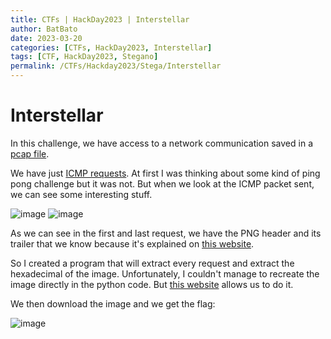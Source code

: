 ```yaml
---
title: CTFs | HackDay2023 | Interstellar
author: BatBato
date: 2023-03-20
categories: [CTFs, HackDay2023, Interstellar]
tags: [CTF, HackDay2023, Stegano]
permalink: /CTFs/Hackday2023/Stega/Interstellar
---
```


# Interstellar
In this challenge, we have access to a network communication saved in a [pcap file](https://github.com/Nouman404/nouman404.github.io/blob/main/_posts/CTFs/Hackday2023/Stega/Interstellar/dump.pcap).

We have just [ICMP requests](https://en.wikipedia.org/wiki/Internet_Control_Message_Protocol). At first I was thinking about some kind of ping pong challenge but it was not. But when we look at the ICMP packet sent, we can see some interesting stuff.

![image](https://user-images.githubusercontent.com/73934639/226409512-4db567de-1237-4d36-bb2f-7ece32ee717e.png)
![image](https://user-images.githubusercontent.com/73934639/226409994-3eb84d14-22f9-46e8-94d2-a83b14156ea3.png)

As we can see in the first and last request, we have the PNG header and its trailer that we know because it's explained on [this website](https://www.garykessler.net/library/file_sigs.html).

So I created a program that will extract every request and extract the hexadecimal of the image. Unfortunately, I couldn't manage to recreate the image directly in the python code. But [this website](https://codepen.io/abdhass/full/jdRNdj) allows us to do it.

We then download the image and we get the flag:

![image](https://github.com/Nouman404/nouman404.github.io/blob/main/_posts/CTFs/Hackday2023/Stega/Interstellar/index.png)
